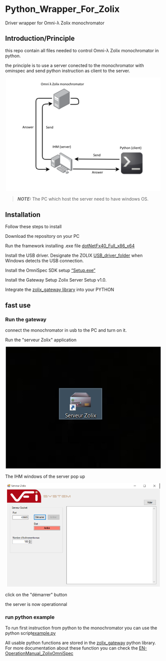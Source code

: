 # Python_Wrapper_For_Zolix
Driver wrapper for Omni-λ Zolix monochromator 


## Introduction/Principle ##

this repo contain all files needed to control  Omni-λ Zolix monochromator in python.

the principle is to use a server conected to the monochromator with ominspec and send python instruction as client to the server.


 

<p align="center">
<img src="imgs/principle.png" alt="ONE-PIX principle" width="500"/>
</p>

> **_NOTE:_** The PC which host the server need to have windows OS. 


## Installation ##

Follow these steps to install 

Download the repository on your PC 

Run the framework installing .exe file [dotNetFx40_Full_x86_x64](Dependencies)

Install the USB driver. Designate the ZOLIX [USB_driver_folder](Dependencies/Driver_USB_Zolix) when Windows detects the USB connection.

Install the OmniSpec SDK setup [“Setup.exe”](Dependencies/Omnispec-Setup)

Install the Gateway Setup Zolix Server Setup v1.0.

Integrate the [zolix_gateway library](Dependencies/Python_Zolix_Gateway) into your PYTHON 


## fast use ##

### Run the gateway ###

connect the monochromator in usb to the PC and turn on it.

Run the "serveur Zolix" application 

<p align="center">
<img src="imgs/server_app.PNG" alt="IHM server" width="500"/>
</p>


The IHM windows of the server pop up 

<p align="center">
<img src="imgs/server.png" alt="IHM server" width="500"/>
</p>

click on the "démarrer" button 

the server is now operationnal 

### run python example ###

To run first instruction from python to the monochromator you can use the python  script[example.py](Dependencies/Python_Zolix_Gateway/zolix/app)

All usable  python functions are stored in the [zolix_gateway](Dependencies/Python_Zolix_Gateway/zolix/app) python library. For more documentation about these function you can check the [EN-OperationManual_ZolixOmniSpec](documentation/EN-OperationManual_ZolixOmniSpec.pdf)










